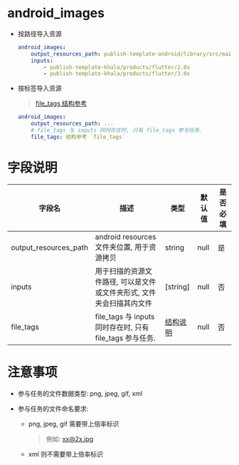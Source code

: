 # android_images

- 按路径导入资源
    ```yaml
    android_images:
        output_resources_path: publish-template-android/library/src/main/res
        inputs:
            - publish-template-khala/products/flutter/2.0x
            - publish-template-khala/products/flutter/3.0x      
    ```

- 按标签导入资源
    
    > [file_tags 结构参考](./Documentation/file_tags.md)

    ```yaml
    android_images:
        output_resources_path: ...
        # file_tags 与 inputs 同时存在时, 只有 file_tags 参与任务.
        file_tags: 结构参考 `file_tags`
    ```

# 字段说明

| 字段名       | 描述                     | 类型               | 默认值 | 是否必填 |
| ------------ | ------------------------ | ------------------ | ------ | -------- |
| output_resources_path | android resources 文件夹位置, 用于资源拷贝 | string | null | 是 |
| inputs | 用于扫描的资源文件路径, 可以是文件或文件夹形式, 文件夹会扫描其内文件 | [string] | null | 否 |
| file_tags | file_tags 与 inputs 同时存在时, 只有 file_tags 参与任务. | [结构说明](./Documentation/file_tags.md) | null | 否 |


# 注意事项

- 参与任务的文件数据类型: png, jpeg, gif, xml
- 参与任务的文件命名要求:
    
    - png, jpeg, gif 需要带上倍率标识
    
        > 例如: xx@2x.jpg

    - xml 则不需要带上倍率标识